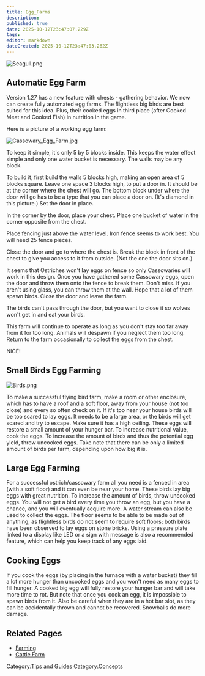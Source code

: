 ```yaml
---
title: Egg_Farms
description: 
published: true
date: 2025-10-12T23:47:07.229Z
tags: 
editor: markdown
dateCreated: 2025-10-12T23:47:03.262Z
---
```


![Seagull.png](Seagull.png "Seagull.png")

## Automatic Egg Farm

Version 1.27 has a new feature with chests - gathering behavior. We now
can create fully automated egg farms. The flightless big birds are best
suited for this idea. Plus, their cooked eggs in third place (after
Cooked Meat and Cooked Fish) in nutrition in the game. 

Here is a picture of a working egg farm:

![Cassowary_Egg_Farm.jpg](Cassowary_Egg_Farm.jpg
"Cassowary_Egg_Farm.jpg")

To keep it simple, it's only 5 by 5 blocks inside. This keeps the water
effect simple and only one water bucket is necessary. The walls may be
any block. 

To build it, first build the walls 5 blocks high, making an open area of
5 blocks square. Leave one space 3 blocks high, to put a door in. It
should be at the corner where the chest will go. The bottom block under
where the door will go has to be a type that you can place a door on.
(It's diamond in this picture.) Set the door in place. 

In the corner by the door, place your chest. Place one bucket of water
in the corner opposite from the chest.

Place fencing just above the water level. Iron fence seems to work best.
You will need 25 fence pieces.

Close the door and go to where the chest is. Break the block in front of
the chest to give you access to it from outside. (Not the one the door
sits on.) 

It seems that Ostriches won't lay eggs on fence so only Cassowaries will
work in this design. Once you have gathered some Cassowary eggs, open
the door and throw them onto the fence to break them. Don't miss. If you
aren't using glass, you can throw them at the wall. Hope that a lot of
them spawn birds. Close the door and leave the farm.

The birds can't pass through the door, but you want to close it so
wolves won't get in and eat your birds.  

This farm will continue to operate as long as you don't stay too far
away from it for too long. Animals will despawn if you neglect them too
long. Return to the farm occasionally to collect the eggs from the
chest. 

NICE\! 

## Small Birds Egg Farming

![Birds.png](Birds.png "Birds.png")

To make a successful flying bird farm, make a room or other enclosure,
which has to have a roof and a soft floor, away from your house (not too
close) and every so often check on it. If it's too near your house birds
will be too scared to lay eggs. It needs to be a large area, or the
birds will get scared and try to escape. Make sure it has a high
ceiling. These eggs will restore a small amount of your hunger bar. To
increase nutritional value, cook the eggs. To increase the amount of
birds and thus the potential egg yield, throw uncooked eggs. Take note
that there can be only a limited amount of birds per farm, depending
upon how big it is.

## Large Egg Farming

For a successful ostrich/cassowary farm all you need is a fenced in area
(with a soft floor) and it can even be near your home. These birds lay
big eggs with great nutrition. To increase the amount of birds, throw
uncooked eggs. You will not get a bird every time you throw an egg, but
you have a chance, and you will eventually acquire more. A water stream
can also be used to collect the eggs. The floor seems to be able to be
made out of anything, as flightless birds do not seem to require soft
floors; both birds have been observed to lay eggs on stone bricks. Using
a pressure plate linked to a display like LED or a sign with message is
also a recommended feature, which can help you keep track of any eggs
laid.

## Cooking Eggs

If you cook the eggs (by placing in the furnace with a water bucket)
they fill a lot more hunger than uncooked eggs and you won't need as
many eggs to fill hunger. A cooked big egg will fully restore your
hunger bar and will take more time to rot. But note that once you cook
an egg, it is impossible to spawn birds from it. Also be careful when
they are in a hot bar slot, as they can be accidentally thrown and
cannot be recovered. Snowballs do more damage.

## Related Pages 

  - [Farming](Farming "wikilink")
  - [Cattle Farm](Cattle_Farming "wikilink")

[Category:Tips and Guides](Category:Tips_and_Guides "wikilink")
[Category:Concepts](Category:Concepts "wikilink")